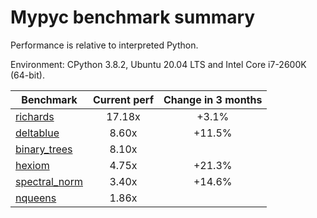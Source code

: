 # Mypyc benchmark summary

Performance is relative to interpreted Python.

Environment: CPython 3.8.2, Ubuntu 20.04 LTS and Intel Core i7-2600K (64-bit).

| Benchmark | Current perf | Change in 3 months |
| --- | :---: | :---: |
| [richards](benchmarks/richards.md) | 17.18x | +3.1% |
| [deltablue](benchmarks/deltablue.md) | 8.60x | +11.5% |
| [binary_trees](benchmarks/binary_trees.md) | 8.10x |  |
| [hexiom](benchmarks/hexiom.md) | 4.75x | +21.3% |
| [spectral_norm](benchmarks/spectral_norm.md) | 3.40x | +14.6% |
| [nqueens](benchmarks/nqueens.md) | 1.86x |  |
